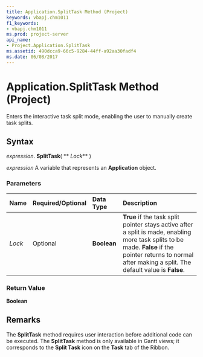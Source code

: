 ```yaml
---
title: Application.SplitTask Method (Project)
keywords: vbapj.chm1011
f1_keywords:
- vbapj.chm1011
ms.prod: project-server
api_name:
- Project.Application.SplitTask
ms.assetid: 490dcca9-66c5-9284-44ff-a92aa30fadf4
ms.date: 06/08/2017
---
```



# Application.SplitTask Method (Project)

Enters the interactive task split mode, enabling the user to manually create task splits.


## Syntax

 _expression_. **SplitTask**( ** _Lock_** )

 _expression_ A variable that represents an **Application** object.


### Parameters



|**Name**|**Required/Optional**|**Data Type**|**Description**|
|:-----|:-----|:-----|:-----|
| _Lock_|Optional|**Boolean**|**True** if the task split pointer stays active after a split is made, enabling more task splits to be made. **False** if the pointer returns to normal after making a split. The default value is **False**.|

### Return Value

 **Boolean**


## Remarks

The  **SplitTask** method requires user interaction before additional code can be executed. The **SplitTask** method is only available in Gantt views; it corresponds to the **Split Task** icon on the **Task** tab of the Ribbon.


